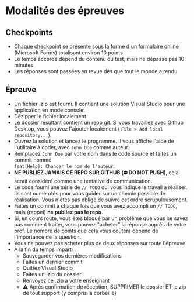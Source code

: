 # Modalités des épreuves

## Checkpoints

- Chaque checkpoint se présente sous la forme d'un formulaire online (Microsoft Forms) totalisant environ 10 points
- Le temps accordé dépend du contenu du test, mais ne dépasse pas 10 minutes
- Les réponses sont passées en revue dès que tout le monde a rendu

## Épreuve

- Un fichier .zip est fourni. Il contient une solution Visual Studio pour une application en mode console.
- Dézipper le fichier localement.
- Le dossier résultant contient un repo git. Si vous travaillez avec Github Desktop, vous pouvez l'ajouter localement (
  `File > Add local repository...`).
- Ouvrez la solution et lancez le programme. Il vous affiche l'aide de l'utilitaire à coder, avec `John Doe` comme
  auteur.
- Remplacez `John Doe` par votre nom dans le code source et faites un commit nommé  
  `feat(Help): Changer le nom de l'auteur`.
- **NE PUBLIEZ JAMAIS CE REPO SUR GITHUB (⛔ DO NOT PUSH)**, cela serait considéré comme une tentative de communication.
- Le code fourni une série de `// TODO` qui vous indique le travail à réaliser. Ils sont numérotés pour vous guider sur
  un chemin possible de réalisation. Vous n'êtes pas obligé de suivre cet ordre scrupuleusement.
- Faites un commit à chaque fois que vous avez accompli un `// TODO`, mais (rappel) **ne publiez pas le repo**.
- Si, en cours route, vous êtes bloqué par un problème que vous ne savez pas comment traiter, vous pouvez "acheter" la
  réponse auprès de votre prof. Le nombre de points que cela vous coûtera dépend de l'importance de la question.
- Vous ne pouvez pas acheter plus de deux réponses sur toute l'épreuve.
- À la fin du temps imparti :
    - Sauvegarder vos dernières modifications
    - Faites un dernier commit
    - Quittez Visual Studio
    - Faites un .zip du dossier
    - Renvoyez ce .zip à votre enseignant
    - ⚠ Après confirmation de réception, SUPPRIMER le dossier ET le zip de tout support (y compris la corbeille)